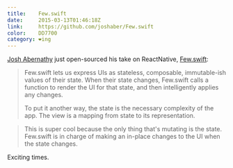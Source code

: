```yaml
---
title:    Few.swift
date:     2015-03-13T01:46:18Z
link:     https://github.com/joshaber/Few.swift
color:    DD7700
category: ❤ing
---
```


[Josh Abernathy](https://twitter.com/joshaber) just open-sourced his take on
ReactNative, [Few.swift](https://github.com/joshaber/Few.swift):

> Few.swift lets us express UIs as stateless, composable, immutable-ish values
> of their state. When their state changes, Few.swift calls a function to render
> the UI for that state, and then intelligently applies any changes.
>
> To put it another way, the state is the necessary complexity of the app. The
> view is a mapping from state to its representation.

> This is super cool because the only thing that's mutating is the state.
> Few.swift is in charge of making an in-place changes to the UI when the state
> changes.

Exciting times.

